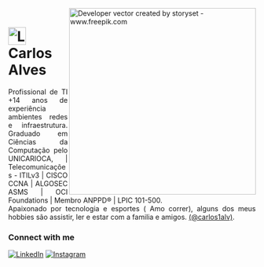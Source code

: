 <img align="right" alt="Developer vector created by storyset - www.freepik.com" height="380" src="https://user-images.githubusercontent.com/97471199/230774187-e482399b-492c-4c17-a831-0314bf90526e.png">

<h1>
    <a href="https://elidianaandrade.github.io/">
     <img align="center" alt="Logo Elidiana Andrade" width="36px" src="https://user-images.githubusercontent.com/97471199/230773934-2eeb538d-d992-4199-872e-117c1c635d81.png"></a>
    <span>Carlos Alves</span>
</h1>

<p align="justify">Profissional de TI +14 anos de experiência ambientes redes e infraestrutura.
 Graduado em Ciências da Computação pelo UNICARIOCA,  | Telecomunicações - ITILv3 | CISCO CCNA | ALGOSEC ASMS | OCI Foundations | Membro ANPPD® | LPIC 101-500.
<br>
 Apaixonado por tecnologia e esportes ( Amo correr), alguns dos meus hobbies são assistir, ler e estar com a familia e amigos. <a href="https://www.instagram.com/carlos1alv/">(@carlos1alv)</a>.</p>
<!--
[![Preview](https://img.shields.io/badge/Portfolio-000?style=for-the-badge&logo=github&logoColor=FF00F6)](https://elidianaandrade.github.io/)
[![GitHub Page](https://img.shields.io/badge/elidianaandrade.github.io-67136f?style=for-the-badge)](https://elidianaandrade.github.io/)
-->
<h3 align="left">Connect with me</h3>

[![LinkedIn](https://img.shields.io/badge/-LinkedIn-000?style=for-the-badge&logo=linkedin&logoColor=FF00F6&color:FFF)](https://www.linkedin.com/in/carlos1alves/)
[![Instagram](https://img.shields.io/badge/-Instagram-000?style=for-the-badge&logo=instagram&logoColor=FF00F6&color:FFF)](https://www.instagram.com/carlos1alv/)


</details>
